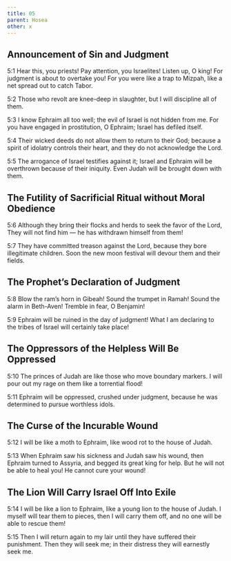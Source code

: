 ```yaml
---
title: 05
parent: Hosea
other: x
---
```


## Announcement of Sin and Judgment

<a name="5:1">5:1</a> Hear this, you priests!
Pay attention, you Israelites!
Listen up, O king!
For judgment is about to overtake you!
For you were like a trap to Mizpah,
like a net spread out to catch Tabor.

<a name="5:2">5:2</a> Those who revolt are knee-deep in slaughter,
but I will discipline all of them.

<a name="5:3">5:3</a> I know Ephraim all too well;
the evil of Israel is not hidden from me.
For you have engaged in prostitution, O Ephraim;
Israel has defiled itself.

<a name="5:4">5:4</a> Their wicked deeds do not allow them to return to their God;
because a spirit of idolatry controls their heart,
and they do not acknowledge the Lord.

<a name="5:5">5:5</a> The arrogance of Israel testifies against it;
Israel and Ephraim will be overthrown because of their iniquity.
Even Judah will be brought down with them.

## The Futility of Sacrificial Ritual without Moral Obedience

<a name="5:6">5:6</a> Although they bring their flocks and herds
to seek the favor of the Lord,
They will not find him — 
he has withdrawn himself from them!

<a name="5:7">5:7</a> They have committed treason against the Lord,
because they bore illegitimate children.
Soon the new moon festival will devour them and their fields.

## The Prophet’s Declaration of Judgment

<a name="5:8">5:8</a> Blow the ram’s horn in Gibeah!
Sound the trumpet in Ramah!
Sound the alarm in Beth-Aven!
Tremble in fear, O Benjamin!

<a name="5:9">5:9</a> Ephraim will be ruined in the day of judgment!
What I am declaring to the tribes of Israel will certainly take place!

## The Oppressors of the Helpless Will Be Oppressed

<a name="5:10">5:10</a> The princes of Judah are like those who move boundary markers.
I will pour out my rage on them like a torrential flood!

<a name="5:11">5:11</a> Ephraim will be oppressed, crushed under judgment,
because he was determined to pursue worthless idols.

## The Curse of the Incurable Wound

<a name="5:12">5:12</a> I will be like a moth to Ephraim,
like wood rot to the house of Judah.

<a name="5:13">5:13</a> When Ephraim saw his sickness
and Judah saw his wound,
then Ephraim turned to Assyria,
and begged its great king for help.
But he will not be able to heal you!
He cannot cure your wound!

## The Lion Will Carry Israel Off Into Exile

<a name="5:14">5:14</a> I will be like a lion to Ephraim,
like a young lion to the house of Judah.
I myself will tear them to pieces,
then I will carry them off, and no one will be able to rescue them!

<a name="5:15">5:15</a> Then I will return again to my lair
until they have suffered their punishment.
Then they will seek me;
in their distress they will earnestly seek me.
